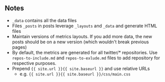 ## Notes
- `_data` contains all the data files
- Files `_posts` in posts leverage `_layouts` and `_data` and generate HTML files
- Maintain versions of metrics layouts. If you add more data, the new posts should be on a new version (which wouldn't break previous pages)
- By default, the metrics are generated for all twitter/* repositories. Use `repos-to-include.md` and `repos-to-exlude.md` files to add repository for respective purposes.
- Prepend `{{ site.url }}{{ site.baseurl }}` and use relative URLs
  - e.g. `{{ site.url }}{{ site.baseurl }}/css/main.css`

